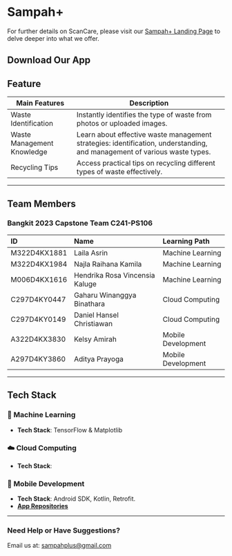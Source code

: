 # Sampah+

For further details on ScanCare, please visit our [Sampah+ Landing Page](https://landing-page-dot-sampahplus.et.r.appspot.com/) to delve deeper into what we offer.

## Download Our App

## Feature 

| Main Features                | Description                                                                                                              |
|------------------------------|--------------------------------------------------------------------------------------------------------------------------|
| Waste Identification         | Instantly identifies the type of waste from photos or uploaded images.                                                   |
| Waste Management Knowledge   | Learn about effective waste management strategies: identification, understanding, and management of various waste types. |
| Recycling Tips               | Access practical tips on recycling different types of waste effectively.                                                 |

---

## Team Members
### Bangkit 2023 Capstone Team C241-PS106

| ID              | Name                               | Learning Path       |
|:----------------|:-----------------------------------|:--------------------|
| M322D4KX1881     | Laila Asrin | Machine Learning    |
| M322D4KX1984     | Najla Raihana Kamila              | Machine Learning    |
| M006D4KX1616     | Hendrika Rosa Vincensia Kaluge    | Machine Learning    |
| C297D4KY0447     | Gaharu Winanggya Binathara        | Cloud Computing     |
| C297D4KY0149     | Daniel Hansel Christiawan         | Cloud Computing     |
| A322D4KX3830     | Kelsy Amirah                      | Mobile Development  |
| A297D4KY3860     | Aditya Prayoga                    | Mobile Development  |

---

## Tech Stack

### 🤖 Machine Learning
- **Tech Stack**: TensorFlow & Matplotlib

### ☁️ Cloud Computing
- **Tech Stack**: 

### 📱 Mobile Development
- **Tech Stack**: Android SDK, Kotlin, Retrofit.
- **[App Repositories](https://github.com/SampahPlus/SampahPlusApp)**

---

### Need Help or Have Suggestions?
Email us at: [sampahplus@gmail.com](mailto:sampahplus@gmail.com)
